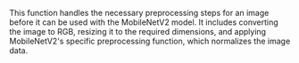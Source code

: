 This function handles the necessary preprocessing steps for an image before it can be used with the MobileNetV2 model. It includes converting the image to RGB, resizing it to the required dimensions, and applying MobileNetV2's specific preprocessing function, which normalizes the image data.
